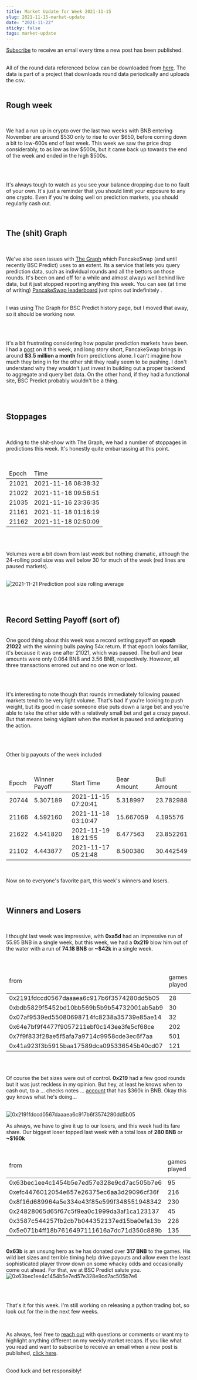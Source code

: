```yaml
---
title: Market Update for Week 2021-11-15
slug: 2021-11-15-market-update
date: "2021-11-22"
sticky: false
tags: market-update
---
```


<a class="underline" href="https://forms.zohopublic.com/contact631/form/BSCPredictMailingList/formperma/FfjprXQKPkAZNTCcpdNfWQfMlHQvkuBkPvEldZqsUWs">Subscribe</a> to receive an email every time a new post has been published.

<br/>
All of the round data referenced below can be downloaded from <a class="underline" href="https://github.com/bsc-predict/bsc-predict-updater/tree/master/data/v2/main">here</a>. The data is part of a project that downloads round data periodically and uploads the csv.
<br/><br/>

<h2 class="text-2xl underline">Rough week</h2>
<br/>

We had a run up in crypto over the last two weeks with BNB entering November are around $530 only to rise to over $650, before coming down a bit to low-600s end of last week. This week we saw the price drop considerably, to as low as low $500s, but it came back up towards the end of the week and ended in the high $500s.

<br/><br/>

It's always tough to watch as you see your balance dropping due to no fault of your own. It's just a reminder that you should limit your exposure to any one crypto. Even if you're doing well on prediction markets, you should regularly cash out.


<br/>
<div class="divider"></div>
<h2 class="text-2xl underline">The (shit) Graph</h2>

<br/>

We've also seen issues with <a href="https://thegraph.com/en/" class="underline">The Graph</a> which PancakeSwap (and until recently BSC Predict) uses to an extent. Its a service that lets you query prediction data, such as individual rounds and all the bettors on those rounds. It's been on and off for a while and almost always well behind live data, but it just stopped reporting anything this week. You can see (at time of writing) <a href="https://pancakeswap.finance/prediction/leaderboard" class="underline">PancakeSwap leaderboard</a> just spins out indefinitely .

<br/>
I was using The Graph for BSC Predict history page, but I moved that away, so it should be working now.

<br/><br/>

It's a bit frustrating considering how popular prediction markets have been. I had a <a href="https://www.bscpredict.com/blog/2021-11-19" class="underline">post</a> on it this week, and long story short, PancakeSwap brings in around <strong>$3.5 million a month</strong> from predictions alone. I can't imagine how much they bring in for the other shit they really seem to be pushing. I don't understand why they wouldn't just invest in building out a proper backend to aggregate and query bet data. On the other hand, if they had a functional site, BSC Predict probably wouldn't be a thing.

<br/><br/>
<div class="divider"></div>

<h2 class="text-2xl underline">Stoppages</h2>

<br/>

Adding to the shit-show with The Graph, we had a number of stoppages in predictions this week. It's honestly quite embarrassing at this point.

<br/>


<table class="table">
  <thead>
    <tr><td>Epoch</td><td>Time</td></tr>
  </thead>
  <tbody>
    <tr><td>21021</td><td>2021-11-16 08:38:32</td></tr>
    <tr><td>21022</td><td>2021-11-16 09:56:51</td></tr>
    <tr><td>21035</td><td>2021-11-16 23:36:35</td></tr>
    <tr><td>21161</td><td>2021-11-18 01:16:19</td></tr>
    <tr><td>21162</td><td>2021-11-18 02:50:09</td></tr>
  </tbody>
</table>

<br/><br/>

Volumes were a bit down from last week but nothing dramatic, although the 24-rolling pool size was well below 30 for much of the week (red lines are paused markets).

<br/>

<img src="https://i.imgur.com/fYpMPwh.png" alt="2021-11-21 Prediction pool size rolling average">

<br/><br/>

<div class="divider"></div>

<h2 class="text-2xl underline">Record Setting Payoff (sort of)</h2>
<br/>
One good thing about this week was a record setting payoff on <strong>epoch 21022</strong>  with the winning  bulls paying 54x return. If that epoch looks familiar, it's because it was one after 21021, which was paused. The bull and bear amounts were only 0.064 BNB and 3.56 BNB, respectively. However, all three transactions errored out and no one won or lost.

<br/><br/>

It's interesting to note though that rounds immediately following paused markets tend to be very light volume. That's bad if you're looking to push weight, but its good in case someone else puts down a large bet and you're able to take the other side with a relatively small bet and get a crazy payout. But that means being vigilant when the market is paused and anticipating the action.

<br/><br/>

Other big payouts of the week included

<br/>
<table class="table">
  <thead>
    <tr><td>Epoch</td><td>Winner Payoff</td><td>Start Time</td><td>Bear Amount</td><td>Bull Amount</td></tr>
  </thead>
  <tbody>
    <tr><td>20744</td><td>5.307189</td><td>2021-11-15 07:20:41</td><td>5.318997</td><td>23.782988</td></tr>
    <tr><td>21166</td><td>4.592160</td><td>2021-11-18 03:10:47</td><td>15.667059</td><td>4.195576</td></tr>
    <tr><td>21622</td><td>4.541820</td><td>2021-11-19 18:21:55</td><td>6.477563</td><td>23.852261</td></tr>
    <tr><td>21102</td><td>4.443877</td><td>2021-11-17 05:21:48</td><td>8.500380</td><td>30.442549</td></tr>
  </tbody>
</table>
<br/>

Now on to everyone's favorite part, this week's winners and losers.

<br/>
<div class="divider"></div>

<h2 class="text-2xl underline">Winners and Losers</h2>

<br/>

I thought last week was impressive, with <strong>0xa5d</strong> had an impressive run of 55.95 BNB in a single week, but this week, we had a <strong>0x219</strong> blow him out of the water with a run of <strong>74.18 BNB</strong> or <strong>~$42k</strong> in a single week.

<br/>

<table class="table w-screen">
  <thead>
    <tr><td>from</td><td>games played</td><td>won</td><td>won USD</td><td>Winnings Even Money</td><td>Average bet size</td></tr>
  </thead>
  <tbody>
    <tr><td>0x2191fdccd0567daaaea6c917b6f3574280dd5b05</td><td>28 </td> <td>74.18</td>	<td>42,284.49</td>	<td>5.99</td>   <td>5.70  </td></tr>
    <tr><td>0xbdb5829f5452bd10bb569b5b9b54732001ab5ab9</td><td>30 </td> <td>51.30</td>	<td>29,242.97</td>	<td>4.21</td>   <td>8.63  </td></tr>
    <tr><td>0x07af9539ed55080698714fc8238a35739e85ae14</td><td>32 </td> <td>51.13</td>	<td>29,147.22</td>	<td>2.11</td>   <td>10.53 </td></tr>
    <tr><td>0x64e7bf9f4477f9057211ebf0c143ee3fe5cf68ce</td><td>202</td> <td>50.33</td>	<td>28,690.71</td>	<td>31.45</td>  <td>1.6   </td></tr>
    <tr><td>0x7f9f833f28ae5f5afa7a9714c9958cde3ec6f7aa</td><td>501</td> <td>36.94</td>	<td>21,056.69</td>	<td>15.04</td>  <td>1.66  </td></tr>
    <tr><td>0x41a923f3b5915baa17589dca095336545b40cd07</td><td>121</td> <td>34.31</td>	<td>19,557.50</td>	<td>22.79</td>  <td>1.15  </td></tr>
  </tbody>
</table>

<br/><br/>

Of course the bet sizes were out of control. <strong>0x219</strong> had a few good rounds but it was just reckless in my opinion. But hey, at least he knows when to cash out, to a ... checks notes ... <a href="https://bscscan.com/address/0x74d192e8b2eea128bff8bd6582d1189acfe8f459" class="underline">account</a> that has $360k in BNB. Okay this guy knows what he's doing... 

<br/>

<img src="https://i.imgur.com/MlYwGOF.png" alt="0x2191fdccd0567daaaea6c917b6f3574280dd5b05">

<br/>

As always, we have to give it up to our losers, and this week had its fare share. Our biggest loser topped last week with a total loss of <strong>280 BNB</strong> or <strong>~$160k</strong>
<br/><br/>


<table class="table w-screen">
  <thead>
    <tr><td>from</td><td>games played</td><td>won</td><td>won USD</td><td>Winnings Even Money</td><td>Average bet size</td></tr>
  </thead>
  <tbody>
    <tr><td>0x63bec1ee4c1454b5e7ed57e328e9cd7ac505b7e6</td><td>95 </td> <td>-280.66</td>  <td>-159,981.37</td><td>-15.40</td><td>8.48</td></tr>
    <tr><td>0xefc4476012054e657e26375ec6aa3d29096cf36f</td><td>216 </td> <td>-114.58</td> <td>-653,14.71</td><td>-6.47</td><td>4.64</td></tr>
    <tr><td>0x8f16d689964a5e334e43f85e599f348551948342</td><td>230 </td> <td>-109.61</td> <td>-624,78.58</td><td>-36.98</td><td>2.59</td></tr>
    <tr><td>0x24828065d65f67c5f9ea0c1999da3af1ca123137</td><td>45</td> <td>-88.15</td>    <td>-502,51.04</td><td>-17.17</td><td>5.00</td></tr>
    <tr><td>0x3587c544257fb2cb7b044352137ed15ba0efa13b</td><td>228</td> <td>-59.41</td>   <td>-338,68.73</td><td>-12.06</td><td>1.04</td></tr>
    <tr><td>0x5e071b4ff18b7616497111616a7dc71d350c889b</td><td>135</td> <td>-58.41</td>   <td>-332,99.17</td><td>-11.04</td><td>3.56</td></tr>
  </tbody>
</table>

<br/>
<strong>0x63b</strong> is an unsung hero as he has donated over <strong>317 BNB</strong> to the games. His wild bet sizes and terrible timing help drive payouts and allow even the least sophisticated player throw down on some whacky odds and occasionally come out ahead. For that, we at BSC Predict salute you. 

<img src="https://i.imgur.com/ee9EpPu.png" alt="0x63bec1ee4c1454b5e7ed57e328e9cd7ac505b7e6">

<br/><br/>

That's it for this week. I'm still working on releasing a python trading bot, so look out for the in the next few weeks.

<br/>

As always, feel free to <a class="underline" href="mailto:contact@bscpredict.com">reach out</a> with questions or comments or want my to highlight anything different on my weekly market recaps. If you like what you read and want to subscribe to receive an email when a new post is published, <a class="underline" href="https://forms.zoho.com/contact631/form/BSCPredictMailingList">click here</a>.
<br/><br/>

Good luck and bet responsibly!

